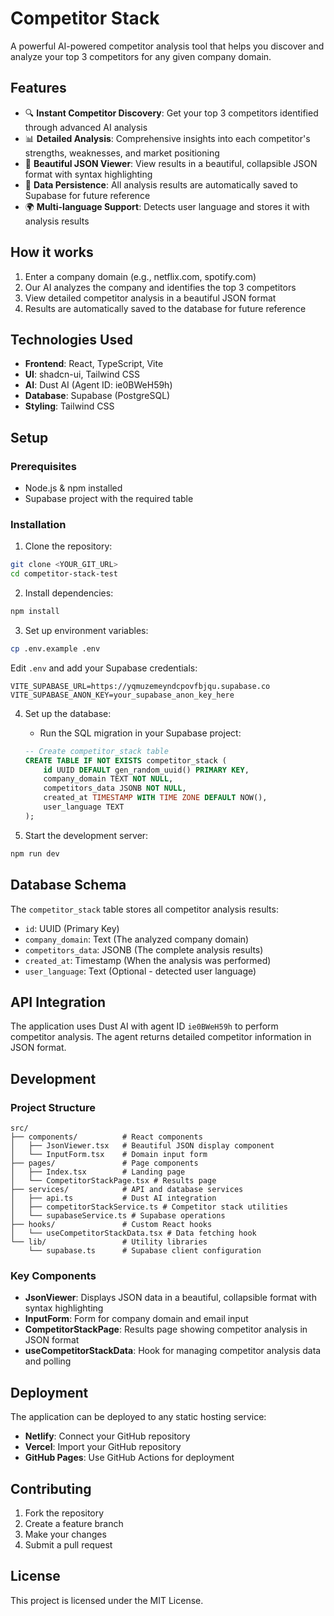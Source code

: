 # Competitor Stack

A powerful AI-powered competitor analysis tool that helps you discover and analyze your top 3 competitors for any given company domain.

## Features

- 🔍 **Instant Competitor Discovery**: Get your top 3 competitors identified through advanced AI analysis
- 📊 **Detailed Analysis**: Comprehensive insights into each competitor's strengths, weaknesses, and market positioning
- 🎨 **Beautiful JSON Viewer**: View results in a beautiful, collapsible JSON format with syntax highlighting
- 💾 **Data Persistence**: All analysis results are automatically saved to Supabase for future reference
- 🌍 **Multi-language Support**: Detects user language and stores it with analysis results

## How it works

1. Enter a company domain (e.g., netflix.com, spotify.com)
2. Our AI analyzes the company and identifies the top 3 competitors
3. View detailed competitor analysis in a beautiful JSON format
4. Results are automatically saved to the database for future reference

## Technologies Used

- **Frontend**: React, TypeScript, Vite
- **UI**: shadcn-ui, Tailwind CSS
- **AI**: Dust AI (Agent ID: ie0BWeH59h)
- **Database**: Supabase (PostgreSQL)
- **Styling**: Tailwind CSS

## Setup

### Prerequisites

- Node.js & npm installed
- Supabase project with the required table

### Installation

1. Clone the repository:

```bash
git clone <YOUR_GIT_URL>
cd competitor-stack-test
```

2. Install dependencies:

```bash
npm install
```

3. Set up environment variables:

```bash
cp .env.example .env
```

Edit `.env` and add your Supabase credentials:

```
VITE_SUPABASE_URL=https://yqmuzemeyndcpovfbjqu.supabase.co
VITE_SUPABASE_ANON_KEY=your_supabase_anon_key_here
```

4. Set up the database:

   - Run the SQL migration in your Supabase project:

   ```sql
   -- Create competitor_stack table
   CREATE TABLE IF NOT EXISTS competitor_stack (
       id UUID DEFAULT gen_random_uuid() PRIMARY KEY,
       company_domain TEXT NOT NULL,
       competitors_data JSONB NOT NULL,
       created_at TIMESTAMP WITH TIME ZONE DEFAULT NOW(),
       user_language TEXT
   );
   ```

5. Start the development server:

```bash
npm run dev
```

## Database Schema

The `competitor_stack` table stores all competitor analysis results:

- `id`: UUID (Primary Key)
- `company_domain`: Text (The analyzed company domain)
- `competitors_data`: JSONB (The complete analysis results)
- `created_at`: Timestamp (When the analysis was performed)
- `user_language`: Text (Optional - detected user language)

## API Integration

The application uses Dust AI with agent ID `ie0BWeH59h` to perform competitor analysis. The agent returns detailed competitor information in JSON format.

## Development

### Project Structure

```
src/
├── components/          # React components
│   ├── JsonViewer.tsx   # Beautiful JSON display component
│   └── InputForm.tsx    # Domain input form
├── pages/               # Page components
│   ├── Index.tsx        # Landing page
│   └── CompetitorStackPage.tsx # Results page
├── services/            # API and database services
│   ├── api.ts           # Dust AI integration
│   ├── competitorStackService.ts # Competitor stack utilities
│   └── supabaseService.ts # Supabase operations
├── hooks/               # Custom React hooks
│   └── useCompetitorStackData.tsx # Data fetching hook
└── lib/                 # Utility libraries
    └── supabase.ts      # Supabase client configuration
```

### Key Components

- **JsonViewer**: Displays JSON data in a beautiful, collapsible format with syntax highlighting
- **InputForm**: Form for company domain and email input
- **CompetitorStackPage**: Results page showing competitor analysis in JSON format
- **useCompetitorStackData**: Hook for managing competitor analysis data and polling

## Deployment

The application can be deployed to any static hosting service:

- **Netlify**: Connect your GitHub repository
- **Vercel**: Import your GitHub repository
- **GitHub Pages**: Use GitHub Actions for deployment

## Contributing

1. Fork the repository
2. Create a feature branch
3. Make your changes
4. Submit a pull request

## License

This project is licensed under the MIT License.
